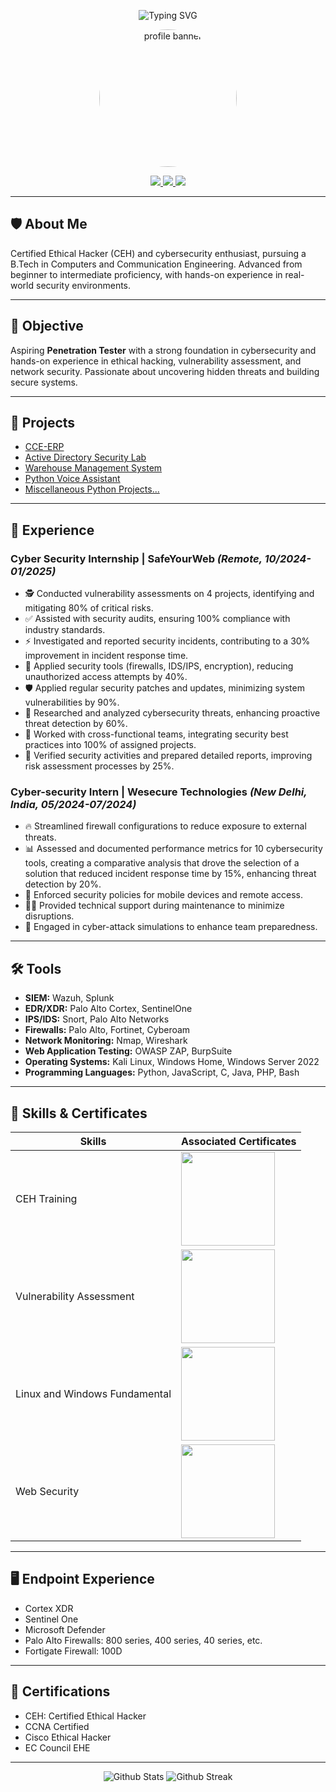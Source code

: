 <!-- Banner and Intro -->
<p align="center">
  <img src="https://readme-typing-svg.demolab.com?font=Fira+Code&size=28&duration=4000&pause=1000&color=00ADEF&center=true&vCenter=true&width=600&lines=Hello%2C+I'm+Siddharth+Nigam;Cybersecurity+Enthusiast+%F0%9F%94%91;Certified+Ethical+Hacker+%F0%9F%92%BB" alt="Typing SVG" />
</p>

<p align="center">
  <img src="https://github.com/user-attachments/assets/99eb551e-5265-4c37-98c8-f81484511155" width="220" style="border-radius: 50%;" alt="profile banner"/>
</p>

<p align="center">
  <a href="https://www.linkedin.com/in/siddharth-nigam-a7bab1257/">
      <img src="https://img.shields.io/badge/-LinkedIn-0072b1?&style=for-the-badge&logo=linkedin&logoColor=white" />
  </a>
  <a href="https://tryhackme.com/p/SiddharthNigam">
      <img src="https://img.shields.io/badge/-TryHackMe-181717?style=for-the-badge&logo=tryhackme&logoColor=white" />
  </a>
  <a href="https://github.com/InfiniteTrident23">
      <img src="https://img.shields.io/badge/-GitHub-181717?style=for-the-badge&logo=github&logoColor=white" />
  </a>
</p>

---

## 🛡️ About Me

Certified Ethical Hacker (CEH) and cybersecurity enthusiast, pursuing a B.Tech in Computers and Communication Engineering. Advanced from beginner to intermediate proficiency, with hands-on experience in real-world security environments.

---

## 🎯 Objective

Aspiring **Penetration Tester** with a strong foundation in cybersecurity and hands-on experience in ethical hacking, vulnerability assessment, and network security. Passionate about uncovering hidden threats and building secure systems.

---

## 🚀 Projects

- [CCE-ERP](https://github.com/ERP-MUJ/ERP-SYS)
- [Active Directory Security Lab](https://github.com/InfiniteTrident23/AD-security-Project)
- [Warehouse Management System](https://github.com/InfiniteTrident23/Warehouse-Management)
- [Python Voice Assistant](https://github.com/InfiniteTrident23/C.L.A.I.R.E-Demo)
- [Miscellaneous Python Projects...](https://github.com/InfiniteTrident23/Miscellaneous-Python-Projects)

---

## 💼 Experience

### Cyber Security Internship | SafeYourWeb *(Remote, 10/2024-01/2025)*
- 🕵️ Conducted vulnerability assessments on 4 projects, identifying and mitigating 80% of critical risks.
- ✅ Assisted with security audits, ensuring 100% compliance with industry standards.
- ⚡ Investigated and reported security incidents, contributing to a 30% improvement in incident response time.
- 🔐 Applied security tools (firewalls, IDS/IPS, encryption), reducing unauthorized access attempts by 40%.
- 🛡️ Applied regular security patches and updates, minimizing system vulnerabilities by 90%.
- 🔬 Researched and analyzed cybersecurity threats, enhancing proactive threat detection by 60%.
- 🤝 Worked with cross-functional teams, integrating security best practices into 100% of assigned projects.
- 📝 Verified security activities and prepared detailed reports, improving risk assessment processes by 25%.

### Cyber-security Intern | Wesecure Technologies *(New Delhi, India, 05/2024-07/2024)*
- 🔥 Streamlined firewall configurations to reduce exposure to external threats.
- 📊 Assessed and documented performance metrics for 10 cybersecurity tools, creating a comparative analysis that drove the selection of a solution that reduced incident response time by 15%, enhancing threat detection by 20%.
- 📱 Enforced security policies for mobile devices and remote access.
- 🧑‍💻 Provided technical support during maintenance to minimize disruptions.
- 🚨 Engaged in cyber-attack simulations to enhance team preparedness.

---

## 🛠️ Tools

- **SIEM:** Wazuh, Splunk
- **EDR/XDR:** Palo Alto Cortex, SentinelOne
- **IPS/IDS:** Snort, Palo Alto Networks
- **Firewalls:** Palo Alto, Fortinet, Cyberoam
- **Network Monitoring:** Nmap, Wireshark
- **Web Application Testing:** OWASP ZAP, BurpSuite
- **Operating Systems:** Kali Linux, Windows Home, Windows Server 2022
- **Programming Languages:** Python, JavaScript, C, Java, PHP, Bash

---

## 🧩 Skills & Certificates

| Skills                       | Associated Certificates  |
|------------------------------|-------------------------|
| CEH Training                 | <img src="https://github.com/user-attachments/assets/ee21d2b0-ecc4-41ca-a6b7-ddfe5d09ed21" width="150px"> |
| Vulnerability Assessment     | <img src="https://tryhackme-certificates.s3-eu-west-1.amazonaws.com/THM-SLB3X9W6NY.png" width="150px"> |
| Linux and Windows Fundamental| <img src="https://tryhackme-certificates.s3-eu-west-1.amazonaws.com/THM-XQTRIZUBYX.png" width="150px"> |
| Web Security                 | <img src="https://github.com/InfiniteTrident23/InfiniteTrident23/assets/128295541/a2d48e88-bd9b-4354-b56a-5b08b6b1ce03" width="150px"> |

---

## 🖥️ Endpoint Experience

- Cortex XDR
- Sentinel One
- Microsoft Defender
- Palo Alto Firewalls: 800 series, 400 series, 40 series, etc.
- Fortigate Firewall: 100D

---

## 🏅 Certifications

- CEH: Certified Ethical Hacker
- CCNA Certified
- Cisco Ethical Hacker
- EC Council EHE

---

<p align="center">
  <img src="https://github-readme-stats.vercel.app/api?username=InfiniteTrident23&show_icons=true&theme=tokyonight" alt="Github Stats"/>
  <img src="https://github-readme-streak-stats.herokuapp.com/?user=InfiniteTrident23&theme=tokyonight" alt="Github Streak"/>
</p>
